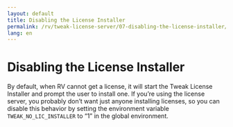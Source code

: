 ```yaml
---
layout: default
title: Disabling the License Installer
permalink: /rv/tweak-license-server/07-disabling-the-license-installer/
lang: en
---
```


# Disabling the License Installer

By default, when RV cannot get a license, it will start the Tweak License Installer and prompt the user to install one. If you’re using the license server, you probably don’t want just anyone installing licenses, so you can disable this behavior by setting the environment variable `TWEAK_NO_LIC_INSTALLER` to “1” in the global environment.

